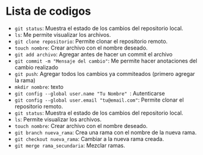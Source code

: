 # Lista de codigos

<ul>
  <li><code>git status</code>: Muestra el estado de los cambios del repositorio local.</li>
  <li><code>ls</code>: Me permite visualizar los archivos.</li>
  <li><code>git clone repositorio</code>: Permite clonar el repositorio remoto.</li>
  <li><code>touch nombre</code>: Crear archivo con el nombre deseado.</li>
  <li><code>git add archivo</code>: Agregar antes de hacer un commit el archivo</li>
  <li><code>git commit -m "Mensaje del cambio"</code>: Me permite hacer anotaciones del cambio realizado</li>
  <li><code>git push</code>: Agregar todos los cambios ya commiteados (primero agregar la rama)</li>
  <li><code>mkdir nombre</code>: texto</li>
  <li><code>git config --global user.name "Tu Nombre" </code>: Autenticarse</li>
  <li><code>git config --global user.email "tu@email.com"</code>: Permite clonar el repositorio remoto.</li>
  <li><code>git status</code>: Muestra el estado de los cambios del repositorio local.</li>
  <li><code>ls</code>: Permite visualizar los archivos.</li>
  <li><code>touch nombre</code>: Crear archivo con el nombre deseado.</li>
  <li><code>git branch nueva_rama</code>: Crea una rama con el nombre de la nueva rama.</li>
  <li><code>git checkout nueva_rama</code>: Cambiar a la nueva rama creada.</li>
  <li><code>git merge rama_secundaria</code>: Mezclar ramas.</li>
</ul>
